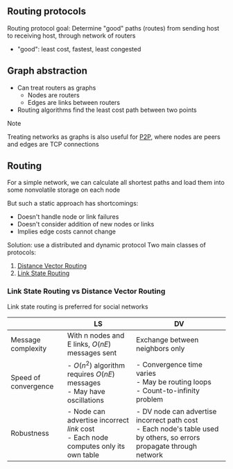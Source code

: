 ## Routing protocols

Routing protocol goal: Determine "good" paths (routes) from sending host to receiving host, through network of routers
- "good": least cost, fastest, least congested

## Graph abstraction

- Can treat routers as graphs
	- Nodes are routers
	- Edges are links between routers
- Routing algorithms find the least cost path between two points


> [!note]
> Treating networks as graphs is also useful for [P2P](../PPP.md), where nodes are peers and edges are TCP connections

## Routing

For a simple network, we can calculate all shortest paths and load them into some nonvolatile storage on each node

But such a static approach has shortcomings:
- Doesn't handle node or link failures
- Doesn't consider addition of new nodes or links
- Implies edge costs cannot change

Solution: use a distributed and dynamic protocol
Two main classes of protocols:
1. [Distance Vector Routing](Routing/Distance%20Vector%20Routing.md)
2. [Link State Routing](Routing/Link%20State%20Routing.md)

### Link State Routing vs Distance Vector Routing

Link state routing is preferred for social networks

|  | LS | DV |
| ---- | ---- | ---- |
| Message complexity | With n nodes and E links, $O(nE)$ messages sent | Exchange between neighbors only |
| Speed of convergence | - $O(n^2)$ algorithm requires $O(nE)$ messages<br>- May have oscillations | - Convergence time varies<br>- May be routing loops<br>- Count-to-infinity problem |
| Robustness | - Node can advertise incorrect *link* cost<br>- Each node computes only its own table | - DV node can advertise incorrect path cost<br>- Each node's table used by others, so errors propagate through network<br> |
